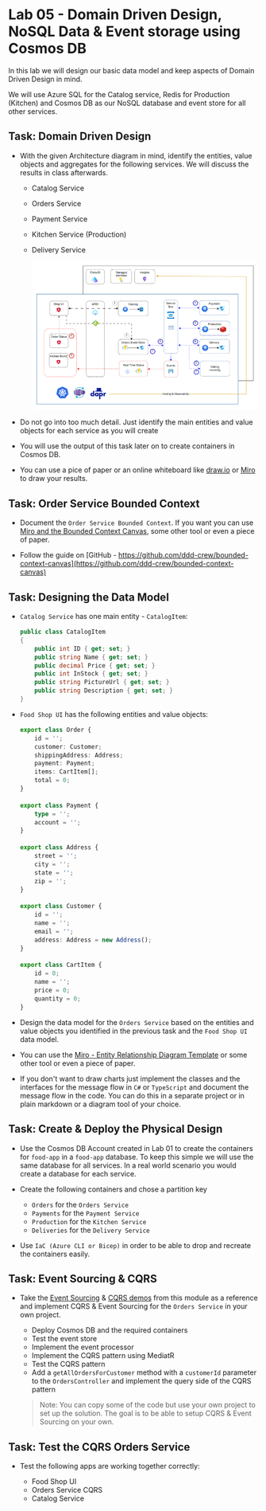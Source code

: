 # Lab 05 - Domain Driven Design, NoSQL Data & Event storage using Cosmos DB

In this lab we will design our basic data model and keep aspects of Domain Driven Design in mind. 

We will use Azure SQL for the Catalog service, Redis for Production (Kitchen) and Cosmos DB as our NoSQL database and event store for all other services. 

## Task: Domain Driven Design

- With the given Architecture diagram in mind, identify the entities, value objects and aggregates for the following services. We will discuss the results in class afterwards.

  - Catalog Service
  - Orders Service
  - Payment Service
  - Kitchen Service (Production)
  - Delivery Service
  
    ![architecture](_images/app.png)

- Do not go into too much detail. Just identify the main entities and value objects for each service as you will create 

- You will use the output of this task later on to create containers in Cosmos DB.

- You can use a pice of paper or an online whiteboard like [draw.io](https://draw.io/) or [Miro](https://miro.com/) to draw your results.  

## Task: Order Service Bounded Context

- Document the `Order Service Bounded Context`. If you want you can use [Miro and the Bounded Context Canvas](https://miro.com/miroverse/the-bounded-context-canvas/), some other tool or even a piece of paper.

- Follow the guide on [GitHub - https://github.com/ddd-crew/bounded-context-canvas](https://github.com/ddd-crew/bounded-context-canvas)


## Task: Designing the Data Model

- `Catalog Service` has one main entity - `CatalogItem`:

    ```c#
    public class CatalogItem
    {
        public int ID { get; set; }
        public string Name { get; set; }
        public decimal Price { get; set; }
        public int InStock { get; set; } 
        public string PictureUrl { get; set; }
        public string Description { get; set; }
    }
    ```

- `Food Shop UI` has the following entities and value objects:   

    ```typescript
    export class Order {
        id = '';
        customer: Customer;
        shippingAddress: Address;
        payment: Payment;
        items: CartItem[];
        total = 0;
    }

    export class Payment {
        type = '';
        account = '';
    }

    export class Address {
        street = '';
        city = '';
        state = '';
        zip = '';
    }

    export class Customer {
        id = '';
        name = '';
        email = '';
        address: Address = new Address();
    }

    export class CartItem {
        id = 0;
        name = '';
        price = 0;
        quantity = 0;
    }
    ```

- Design the data model for the `Orders Service` based on the entities and value objects you identified in the previous task and the `Food Shop UI` data model.

- You can use the [Miro - Entity Relationship Diagram Template](https://miro.com/templates/entity-relationship-diagram/) or some other tool or even a piece of paper.

- If you don't want to draw charts just implement the classes and the interfaces for the message flow in `C#` or `TypeScript` and document the message flow in the code. You can do this in a separate project or in plain markdown or a diagram tool of your choice.

## Task: Create & Deploy the Physical Design

- Use the Cosmos DB Account created in Lab 01 to create the containers for `food-app` in a `food-app` database. To keep this simple we will use the same database for all services. In a real world scenario you would create a database for each service.

- Create the following containers and chose a partition key 

  - `Orders` for the `Orders Service`
  - `Payments` for the `Payment Service`
  - `Production` for the `Kitchen Service`
  - `Deliveries` for the `Delivery Service`  

- Use `IaC (Azure CLI or Bicep)` in order to be able to drop and recreate the containers easily.

## Task: Event Sourcing & CQRS

- Take the [Event Sourcing](../../demos/05-cosmos/05-event-sourcing/) & [CQRS demos](../../demos/05-cosmos/06-cqrs/) from this module as a reference and implement CQRS & Event Sourcing for the `Orders Service` in your own project.

    - Deploy Cosmos DB and the required containers
    - Test the event store
    - Implement the event processor
    - Implement the CQRS pattern using MediatR
    - Test the CQRS pattern
    - Add a `getAllOrdersForCustomer` method with a `customerId` parameter to the `OrdersController` and implement the query side of the CQRS pattern
    
    >Note: You can copy some of the code but use your own project to set up the solution. The goal is to be able to setup CQRS & Event Sourcing on your own.    

## Task: Test the CQRS Orders Service

- Test the following apps are working together correctly:

  - Food Shop UI
  - Orders Service CQRS
  - Catalog Service